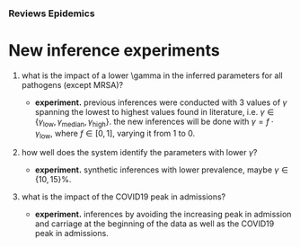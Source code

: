 ### Reviews Epidemics

# New inference experiments

1. what is the impact of a lower \gamma in the inferred parameters for all pathogens (except MRSA)?
   - **experiment.** previous inferences were conducted with 3 values of $\gamma$ spanning the lowest to highest values found in literature, i.e. $\gamma\in \{\gamma_{\text{low}},\gamma_{\text{median}},\gamma_{\text{high}}\}$. the new inferences will be done with $\gamma=f\cdot \gamma_{\text{low}}$, where $f \in [0,1]$, varying it from $1$ to $0$.

2. how well does the system identify the parameters with lower $\gamma$?
   - **experiment.** synthetic inferences with lower prevalence, maybe $\gamma\in \{10, 15 \}\%$.

3. what is the impact of the COVID19 peak in admissions?
   - **experiment.** inferences by avoiding the increasing peak in admission and carriage at the beginning of the data as well as the COVID19 peak in admissions.

